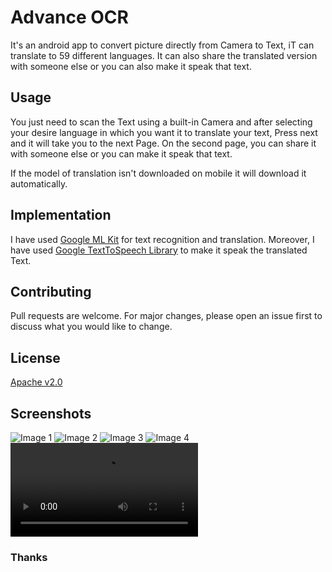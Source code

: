 # Advance OCR

It's an android app to convert picture directly from Camera to Text, iT can translate to 59 different languages. It can also share the translated version with someone else or you can also make it speak that text.

## Usage

You just need to scan the Text using a built-in Camera and after selecting your desire language in which you want it to translate your text, Press next and it will take you to the next Page. On the second page, you can share it with someone else or you can make it speak that text.

If the model of translation isn't downloaded on mobile it will download it automatically.

## Implementation

I have used [Google ML Kit](https://developers.google.com/ml-kit/) for text recognition and translation. Moreover, I have used [Google TextToSpeech Library](https://developer.android.com/reference/android/speech/tts/TextToSpeech) to make it speak the translated Text.

## Contributing
Pull requests are welcome. For major changes, please open an issue first to discuss what you would like to change.

## License
[Apache v2.0](https://choosealicense.com/licenses/apache-2.0/)

## Screenshots
![Image 1](https://github.com/syedparsa/advance_OCR/blob/main/Images/1.jpg)
![Image 2](https://github.com/syedparsa/advance_OCR/blob/master/Images/2.jpg)
![Image 3](https://github.com/syedparsa/advance_OCR/blob/master/Images/3.jpg)
![Image 4](https://github.com/syedparsa/advance_OCR/blob/master/Images/4.jpg)
![Video](https://github.com/syedparsa/advance_OCR/blob/master/Images/video.mp4)

### Thanks

